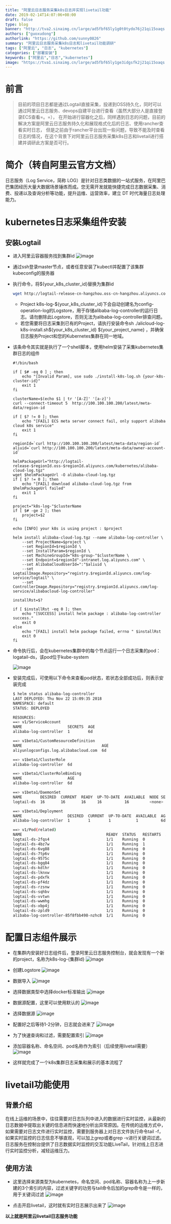```yaml
---
title: "阿里云日志服务采集k8s日志并实现livetail功能"
date: 2019-02-14T14:07:06+08:00
draft: false
type: blog
banner: "http://tva2.sinaimg.cn/large/ad5fbf65ly1g0t0tydo76j21qi15oaqs.jpg"
authors: ["guoxudong"]
authorlink: "https://github.com/sunny0826"
summary: "阿里云日志服务采集k8s日志和livetail功能调研"
tags: ["阿里云", "日志", "kubernetes"]
categories: ["部署安装"]
keywords: ["阿里云","日志","kubernetes"]
image: "https://tva1.sinaimg.cn/large/ad5fbf65ly1ge3idgsfk2j21qi15oaqs.jpg"
---
```

# 前言
>目前的项目日志都是通过Logtail直接采集，投递到OSS持久化，同时可以通过阿里云日志服务、devops自建平台进行查看（虽然大部分人是直接登录ECS查看=。=），
在开始进行容器化之后，同样遇到日志的问题，目前的解决方案是阿里云日志服务持久化和展现格式化后的日志、使用rancher查看实时日志，
但是之前由于rancher平台出现一些问题，导致不能及时查看日志的情况，在这个背景下对阿里云日志服务采集k8s日志和livetail进行搭建并调研此方案是否可行。

# 简介（转自阿里云官方文档）
日志服务（Log Service，简称 LOG）是针对日志类数据的一站式服务，在阿里巴巴集团经历大量大数据场景锤炼而成。您无需开发就能快捷完成日志数据采集、消费、投递以及查询分析等功能，提升运维、运营效率，建立 DT 时代海量日志处理能力。

# kubernetes日志采集组件安装

## 安装Logtail

* 进入阿里云容器服务找到集群id
![image](/images/source/log_ser.png)

* 通过ssh登录master节点，或者任意安装了kubectl并配置了该集群kubeconfig的服务器

* 执行命令，将${your_k8s_cluster_id}替换为集群id

    ```bash
    wget http://logtail-release-cn-hangzhou.oss-cn-hangzhou.aliyuncs.com/kubernetes/alicloud-log-k8s-install.sh -O alicloud-log-k8s-install.sh; chmod 744 ./alicloud-log-k8s-install.sh; sh ./alicloud-log-k8s-install.sh ${your_k8s_cluster_id}
    ```

    * Project k8s-log-${your_k8s_cluster_id}下会自动创建名为config-operation-log的Logstore，用于存储alibaba-log-controller的运行日志。请勿删除此Logstore，否则无法为alibaba-log-controller排查问题。
    * 若您需要将日志采集到已有的Project，请执行安装命令sh ./alicloud-log-k8s-install.sh${your_k8s_cluster_id} ${your_project_name} ，并确保日志服务Project和您的Kubernetes集群在同一地域。

* 该条命令其实就是执行了一个shell脚本，使用helm安装了采集kubernetes集群日志的组件

    ```vim
    #!/bin/bash

    if [ $# -eq 0 ] ; then
        echo "[Invalid Param], use sudo ./install-k8s-log.sh {your-k8s-cluster-id}"
        exit 1
    fi
    
    clusterName=$(echo $1 | tr '[A-Z]' '[a-z]')
    curl --connect-timeout 5  http://100.100.100.200/latest/meta-data/region-id
    
    if [ $? != 0 ]; then
        echo "[FAIL] ECS meta server connect fail, only support alibaba cloud k8s service"
        exit 1
    fi
    
    regionId=`curl http://100.100.100.200/latest/meta-data/region-id`
    aliuid=`curl http://100.100.100.200/latest/meta-data/owner-account-id`
    
    helmPackageUrl="http://logtail-release-$regionId.oss-$regionId.aliyuncs.com/kubernetes/alibaba-cloud-log.tgz"
    wget $helmPackageUrl -O alibaba-cloud-log.tgz
    if [ $? != 0 ]; then
        echo "[FAIL] download alibaba-cloud-log.tgz from $helmPackageUrl failed"
        exit 1
    fi
    
    project="k8s-log-"$clusterName
    if [ $# -ge 2 ]; then
        project=$2
    fi
    
    echo [INFO] your k8s is using project : $project
    
    helm install alibaba-cloud-log.tgz --name alibaba-log-controller \
        --set ProjectName=$project \
        --set RegionId=$regionId \
        --set InstallParam=$regionId \
        --set MachineGroupId="k8s-group-"$clusterName \
        --set Endpoint=$regionId"-intranet.log.aliyuncs.com" \
        --set AlibabaCloudUserId=":"$aliuid \
        --set LogtailImage.Repository="registry.$regionId.aliyuncs.com/log-service/logtail" \
        --set ControllerImage.Repository="registry.$regionId.aliyuncs.com/log-service/alibabacloud-log-controller"
    
    installRst=$?
    
    if [ $installRst -eq 0 ]; then
        echo "[SUCCESS] install helm package : alibaba-log-controller success."
        exit 0
    else
        echo "[FAIL] install helm package failed, errno " $installRst
        exit 0
    fi
    ```
* 命令执行后，会在kubernetes集群中的每个节点运行一个日志采集的pod：logatail-ds，该pod位于kube-system

    ![image](/images/source/log_detail.png)

* 安装完成后，可使用以下命令来查看pod状态，若状态全部成功后，则表示安装完成

    ```bash
    $ helm status alibaba-log-controller
    LAST DEPLOYED: Thu Nov 22 15:09:35 2018
    NAMESPACE: default
    STATUS: DEPLOYED
    
    RESOURCES:
    ==> v1/ServiceAccount
    NAME                    SECRETS  AGE
    alibaba-log-controller  1        6d
    
    ==> v1beta1/CustomResourceDefinition
    NAME                                   AGE
    aliyunlogconfigs.log.alibabacloud.com  6d
    
    ==> v1beta1/ClusterRole
    alibaba-log-controller  6d
    
    ==> v1beta1/ClusterRoleBinding
    NAME                    AGE
    alibaba-log-controller  6d
    
    ==> v1beta1/DaemonSet
    NAME        DESIRED  CURRENT  READY  UP-TO-DATE  AVAILABLE  NODE SELECTOR  AGE
    logtail-ds  16       16       16     16          16         <none>         6d
    
    ==> v1beta1/Deployment
    NAME                    DESIRED  CURRENT  UP-TO-DATE  AVAILABLE  AGE
    alibaba-log-controller  1        1        1           1          6d
    
    ==> v1/Pod(related)
    NAME                                     READY  STATUS   RESTARTS  AGE
    logtail-ds-2fqs4                         1/1    Running  0         6d
    logtail-ds-4bz7w                         1/1    Running  1         6d
    logtail-ds-6vg88                         1/1    Running  0         6d
    logtail-ds-7tp6v                         1/1    Running  0         6d
    logtail-ds-9575c                         1/1    Running  0         6d
    logtail-ds-bgq84                         1/1    Running  0         6d
    logtail-ds-kdlhr                         1/1    Running  0         6d
    logtail-ds-lknxw                         1/1    Running  0         6d
    logtail-ds-pdxfk                         1/1    Running  0         6d
    logtail-ds-pf4dz                         1/1    Running  0         6d
    logtail-ds-rzsnw                         1/1    Running  0         6d
    logtail-ds-sqhbv                         1/1    Running  0         6d
    logtail-ds-vvtwn                         1/1    Running  0         6d
    logtail-ds-wwmhg                         1/1    Running  0         6d
    logtail-ds-xbp4j                         1/1    Running  0         6d
    logtail-ds-zpld9                         1/1    Running  0         6d
    alibaba-log-controller-85f8fbb498-nzhc8  1/1    Running  0         6d
    ```
    
# 配置日志组件展示

* 在集群内安装好日志组件后，登录阿里云日志服务控制台，就会发现有一个新的project，名称为k8s-log-{集群id}
![image](/images/source/log_src_de.png)

* 创建Logstore
![image](/images/source/log-1.png)

* 数据导入
![image](/images/source/log-2.png)

* 选择数据类型中选择docker标准输出
![image](/images/source/log-3.png)

* 数据源配置，这里可以使用默认的
![image](/images/source/log-4.png)

* 选择数据源
![image](/images/source/log-5.png)

* 配置好之后等待1-2分钟，日志就会进来了
![image](/images/source/log-6.png)

* 为了快速查询和过滤，需要配置索引
![image](/images/source/log-7.png)

* 添加容器名称、命名空间、pod名称作为索引（后续使用livetail需要）
![image](/images/source/log-8.png)

* 这样就完成了一个k8s集群日志采集和展示的基本流程了

# livetail功能使用

## 背景介绍
在线上运维的场景中，往往需要对日志队列中进入的数据进行实时监控，从最新的日志数据中提取出关键的信息进而快速地分析出异常原因。在传统的运维方式中，如果需要对日志文件进行实时监控，需要到服务器上对日志文件执行命令tail -f，如果实时监控的日志信息不够直观，可以加上grep或者grep -v进行关键词过滤。日志服务在控制台提供了日志数据实时监控的交互功能LiveTail，针对线上日志进行实时监控分析，减轻运维压力。

## 使用方法

* 这里选择来源类型为kubernetes，命名空间、pod名称、容器名称为上一步新建的3个索引的内容，过滤关键字的功劳与tail命令后加的grep命令是一样的，用于关键词过滤
![image](/images/source/log-9.png)

* 点击开启livetail，这时就有实时日志展示出来了
![image](/images/source/log-10.png)

**以上就是阿里云livetail日志服务功能**